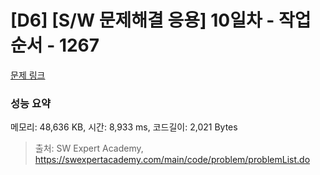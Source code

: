 # [D6] [S/W 문제해결 응용] 10일차 - 작업순서 - 1267 

[문제 링크](https://swexpertacademy.com/main/code/problem/problemDetail.do?contestProbId=AV18TrIqIwUCFAZN) 

### 성능 요약

메모리: 48,636 KB, 시간: 8,933 ms, 코드길이: 2,021 Bytes



> 출처: SW Expert Academy, https://swexpertacademy.com/main/code/problem/problemList.do